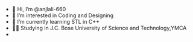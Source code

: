 - 👋 Hi, I’m @anjlali-660
- 👀 I’m interested in Coding and Designing
- 🌱 I’m currently learning STL in C++ 
- 👨‍💻 Studying in J.C. Bose University of Science and Technology,YMCA
- 

<!---
anjlali-660/anjlali-660 is a ✨ special ✨ repository because its `README.md` (this file) appears on your GitHub profile.
You can click the Preview link to take a look at your changes.
--->
